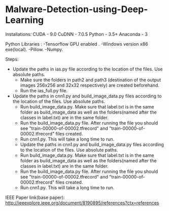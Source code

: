 # Malware-Detection-using-Deep-Learning

Installations:
CUDA - 9.0
CuDNN - 7.0.5
Python - 3.5+
Anaconda - 3

Python Libraries :
	-Tensorflow GPU enabled .
	-Windows version x86 exe(local).
	-Pillow.
	-Numpy.

Steps:
  - Update the paths in ias.py file according to the location of the files. Use absolute paths.
	- Make sure the folders in path2 and path3 (destination of the output images 256x256 and 32x32 respectively) are created beforehand.
	- Run the ias_full.py file.
  - Update the paths in cnn1.py and build_image_data.py files according to the location of the files. Use absolute paths.
	- Run build_image_data.py. Make sure that label.txt is in the same folder as build_image_data as well as the folders(named after the 
		classes in label.txt) are in the same folder.
	- Run the build_image_data.py file. After running the file you should see "train-00000-of-00002.tfrecord" and 
		"train-00000-of-00002.tfrecord" files created.
	- Run cnn1.py. This will take a long time to run.
	- Update the paths in cnn1.py and build_image_data.py files according to the location of the files. Use absolute paths.
	- Run build_image_data.py. Make sure that label.txt is in the same folder as build_image_data as well as the folders(named after the 
		classes in label.txt) are in the same folder.
	- Run the build_image_data.py file. After running the file you should see "train-00000-of-00002.tfrecord" and 
		"train-00000-of-00002.tfrecord" files created.
	- Run cnn1.py. This will take a long time to run.

IEEE Paper link(base paper): http://ieeexplore.ieee.org/document/8190895/references?ctx=references
